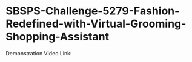 # SBSPS-Challenge-5279-Fashion-Redefined-with-Virtual-Grooming-Shopping-Assistant
Demonstration Video Link: 
